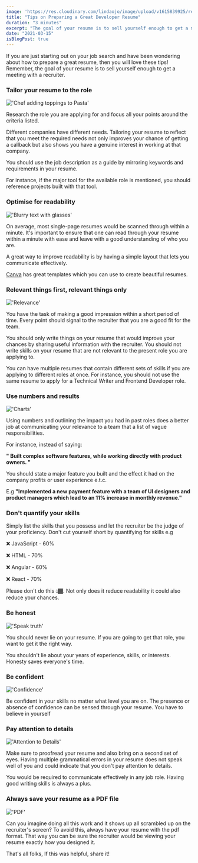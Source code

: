 ```yaml
---
image: 'https://res.cloudinary.com/lindaojo/image/upload/v1615839925/resume_rxg2ar.jpg'
title: "Tips on Preparing a Great Developer Resume"
duration: "3 minutes"
excerpt: "The goal of your resume is to sell yourself enough to get a meeting with a recruiter"
date: "2021-03-15"
isBlogPost: true
---
```


If you are just starting out on your job search and have been wondering about how to prepare a great resume, then you will love these tips! Remember, the goal of your resume is to sell yourself enough to get a meeting with a recruiter.

<h3>Tailor your resume to the role</h3>

<div class="centered-image lg:w-2/3 md:w-2/3 sm:w-56">

!['Chef adding toppings to Pasta'](https://res.cloudinary.com/lindaojo/image/upload/v1615839972/customise_k8qzvv.jpg)

</div>

Research the role you are applying for and focus all your points around the criteria listed.

Different companies have different needs. Tailoring your resume to reflect that you meet the required needs not only improves your chance of getting a callback but also shows you have a genuine interest in working at that company.

You should use the job description as a guide by mirroring keywords and requirements in your resume.

For instance, if the major tool for the available role is mentioned, you should reference projects built with that tool.

<h3>Optimise for readability</h3>

<div class="centered-image lg:w-2/3 md:w-2/3 sm:w-56">

!['Blurry text with glasses'](https://res.cloudinary.com/lindaojo/image/upload/v1615839910/readable_cgqtzo.jpg)

</div>

On average, most single-page resumes would be scanned through within a minute. It's important to ensure that one can read through your resume within a minute with ease and leave with a good understanding of who you are.

A great way to improve readability is by having a simple layout that lets you communicate effectively.

<a href="https://www.canva.com" class="link" target="_blank" rel="noopener">Canva</a> has great templates which you can use to create beautiful resumes.

<h3>Relevant things first, relevant things only</h3>

<div class="centered-image lg:w-2/3 md:w-2/3 sm:w-56">

!['Relevance'](https://res.cloudinary.com/lindaojo/image/upload/v1615840193/relevance_kefotj.jpg)

</div>

You have the task of making a good impression within a short period of time. Every point should signal to the recruiter that you are a good fit for the team.

You should only write things on your resume that would improve your chances by sharing useful information with the recruiter. You should not write skills on your resume that are not relevant to the present role you are applying to.

You can have multiple resumes that contain different sets of skills if you are applying to different roles at once. For instance, you should not use the same resume to apply for a Technical Writer and Frontend Developer role.

<h3>Use numbers and results</h3>

<div class="centered-image lg:w-2/3 md:w-2/3 sm:w-56">

!['Charts'](https://res.cloudinary.com/lindaojo/image/upload/v1615839907/results_llmfpk.png)

</div>

Using numbers and outlining the impact you had in past roles does a better job at communicating your relevance to a team that a list of vague responsibilities.

For instance, instead of saying:

<strong>" Built complex software features, while working directly with product owners. "</strong>

You should state a major feature you built and the effect it had on the company profits or user experience e.t.c.

E.g
<strong>"Implemented a new payment feature with a team of UI designers and product managers which lead to an 11% increase in monthly revenue."</strong>

<h3>Don't quantify your skills</h3>

Simply list the skills that you possess and let the recruiter be the judge of your proficiency. Don't cut yourself short by quantifying for skills e.g

❌ JavaScript - 60%

❌ HTML - 70%

❌ Angular - 60%

❌ React - 70%

Please don't do this 👆🏾. Not only does it reduce readability it could also reduce your chances.

<h3>Be honest</h3>

<div class="centered-image lg:w-1/3 md:w-2/3 sm:w-56">

!['Speak truth'](https://res.cloudinary.com/lindaojo/image/upload/v1615839940/honesty_dsuw5t.jpg)

</div>

You should never lie on your resume. If you are going to get that role, you want to get it the right way.

You shouldn't lie about your years of experience, skills, or interests. Honesty saves everyone's time. 

<h3>Be confident</h3>

<div class="centered-image lg:w-2/3 md:w-2/3 sm:w-56">

!['Confidence'](https://res.cloudinary.com/lindaojo/image/upload/v1615840345/confidence_tzkktx.jpg)

</div>

Be confident in your skills no matter what level you are on. The presence or absence of confidence can be sensed through your resume. You have to believe in yourself

<h3>Pay attention to details</h3>

<div class="centered-image lg:w-2/3 md:w-2/3 sm:w-56">

!['Attention to Details'](https://res.cloudinary.com/lindaojo/image/upload/v1615840459/details_znej9l.jpg)

</div>

Make sure to proofread your resume and also bring on a second set of eyes.
Having multiple grammatical errors in your resume does not speak well of you and could indicate that you don't pay attention to details.

You would be required to communicate effectively in any job role. Having good writing skills is always a plus.

<h3>Always save your resume as a PDF file</h3>

<div class="centered-image lg:w-2/3 md:w-2/3 sm:w-56">

!['PDF'](https://res.cloudinary.com/lindaojo/image/upload/v1615839907/pdf_ebif6u.png)

</div>

Can you imagine doing all this work and it shows up all scrambled up on the recruiter's screen? To avoid this, always have your resume with the pdf format. That way you can be sure the recruiter would be viewing your resume exactly how you designed it.

That's all folks, If this was helpful, share it!
